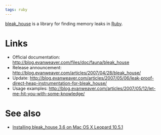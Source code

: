 ```yaml
---
tags: ruby
---
```


[bleak\_house](/wiki/bleak_house) is a library for finding memory leaks in [Ruby](/wiki/Ruby).

# Links

-   Official documentation: <http://blog.evanweaver.com/files/doc/fauna/bleak_house>
-   Release announcement: <http://blog.evanweaver.com/articles/2007/04/28/bleak_house/>
-   Update: <http://blog.evanweaver.com/articles/2007/05/06/leak-proof-direct-heap-instrumentation-for-bleak_house/>
-   Usage examples: <http://blog.evanweaver.com/articles/2007/05/12/let-me-hit-you-with-some-knowledge/>

# See also

-   [Installing bleak\_house 3.6 on Mac OS X Leopard 10.5.1](/wiki/Installing_bleak_house_3.6_on_Mac_OS_X_Leopard_10.5.1)

